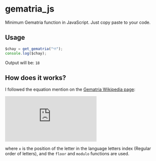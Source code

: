 # gematria_js
Minimum Gematria function in JavaScript. Just copy paste to your code. 

## Usage

```javascript
$chay = get_gematria("חי");
console.log($chay);
```

Output will be: ```18```

## How does it works?
I followed the equation mention on the [Gematria Wikipedia page](https://en.m.wikipedia.org/wiki/Gematria):

![\Large \left(10^{\lfloor \left(x-1\right)\div 9\rfloor}\right)\times\left(\left(\left(x-1\right)\ \mathrm{mod}\ 9\right)+1\right)](https://latex.codecogs.com/svg.latex?f(x)=%5Cleft(10%5E%7B%5Clfloor%20%5Cleft(x-1%5Cright)%5Cdiv%209%5Crfloor%7D%5Cright)%5Ctimes%5Cleft(%5Cleft(%5Cleft(x-1%5Cright)%5C%20%5Cmathrm%7Bmod%7D%5C%209%5Cright)+1%5Cright))

where ```x``` is the position of the letter in the language letters index (Regular order of letters), and the ```floor``` and ```modulo``` functions are used.
